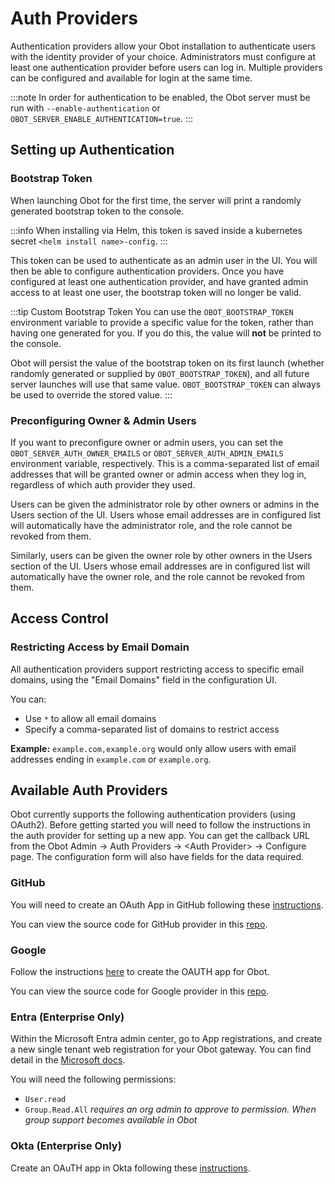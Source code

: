 # Auth Providers

Authentication providers allow your Obot installation to authenticate users with the identity provider of your choice.
Administrators must configure at least one authentication provider before users can log in.
Multiple providers can be configured and available for login at the same time.

:::note
In order for authentication to be enabled, the Obot server must be run with `--enable-authentication` or
`OBOT_SERVER_ENABLE_AUTHENTICATION=true`.
:::

## Setting up Authentication

### Bootstrap Token

When launching Obot for the first time, the server will print a randomly generated bootstrap token to the console.

:::info
When installing via Helm, this token is saved inside a kubernetes secret `<helm install name>-config`.
:::

This token can be used to authenticate as an admin user in the UI.
You will then be able to configure authentication providers.
Once you have configured at least one authentication provider, and have granted admin access to at least one user,
the bootstrap token will no longer be valid.

:::tip Custom Bootstrap Token
You can use the `OBOT_BOOTSTRAP_TOKEN` environment variable to provide a specific value for the token,
rather than having one generated for you. If you do this, the value will **not** be printed to the console.

Obot will persist the value of the bootstrap token on its first launch (whether randomly generated or
supplied by `OBOT_BOOTSTRAP_TOKEN`), and all future server launches will use that same value.
`OBOT_BOOTSTRAP_TOKEN` can always be used to override the stored value.
:::

### Preconfiguring Owner & Admin Users

If you want to preconfigure owner or admin users, you can set the `OBOT_SERVER_AUTH_OWNER_EMAILS` or `OBOT_SERVER_AUTH_ADMIN_EMAILS` environment variable, respectively.
This is a comma-separated list of email addresses that will be granted owner or admin access when they log in,
regardless of which auth provider they used.

Users can be given the administrator role by other owners or admins in the Users section of the UI.
Users whose email addresses are in configured list will automatically have the administrator role,
and the role cannot be revoked from them.

Similarly, users can be given the owner role by other owners in the Users section of the UI.
Users whose email addresses are in configured list will automatically have the owner role,
and the role cannot be revoked from them.

## Access Control

### Restricting Access by Email Domain

All authentication providers support restricting access to specific email domains, using the "Email Domains" field in the configuration UI.

You can:

- Use `*` to allow all email domains
- Specify a comma-separated list of domains to restrict access

**Example:** `example.com,example.org` would only allow users with email addresses ending in `example.com` or `example.org`.

## Available Auth Providers

Obot currently supports the following authentication providers (using OAuth2). Before getting started you will need to follow the instructions in the auth provider for setting up a new app. You can get the callback URL from the Obot Admin -> Auth Providers -> \<Auth Provider> -> Configure page. The configuration form will also have fields for the data required.

### GitHub

You will need to create an OAuth App in GitHub following these [instructions](https://docs.github.com/en/apps/oauth-apps/building-oauth-apps/creating-an-oauth-app).

You can view the source code for GitHub provider in this [repo](https://github.com/obot-platform/tools).

### Google

Follow the instructions [here](https://developers.google.com/identity/protocols/oauth2/web-server#creatingcred) to create the OAUTH app for Obot.

You can view the source code for Google provider in this [repo](https://github.com/obot-platform/tools).

### Entra (Enterprise Only)

Within the Microsoft Entra admin center, go to App registrations, and create a new single tenant web registration for your Obot gateway. You can find detail in the [Microsoft docs](https://learn.microsoft.com/en-us/entra/identity-platform/quickstart-register-app).

You will need the following permissions:

- `User.read`
- `Group.Read.All` *requires an org admin to approve to permission. When group support becomes available in Obot*

### Okta (Enterprise Only)

Create an OAuTH app in Okta following these [instructions](https://developer.okta.com/docs/guides/implement-oauth-for-okta/main/#create-an-oauth-2-0-app-in-okta).
